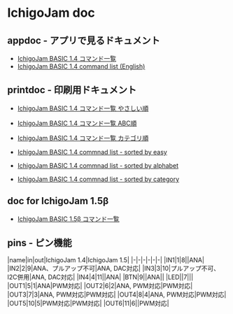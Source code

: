 # IchigoJam doc

## appdoc - アプリで見るドキュメント

- [IchigoJam BASIC 1.4 コマンド一覧](https://fukuno.jig.jp/app/csv/ichigojam-cmd.html)  
- [IchigoJam BASIC 1.4 command list (English)](https://fukuno.jig.jp/app/csv/ichigojam-cmd.html#lang=en)  

## printdoc - 印刷用ドキュメント

- [IchigoJam BASIC 1.4 コマンド一覧 やさしい順](https://fukuno.jig.jp/app/csv/ichigojam-cmd-paper.html)  
- [IchigoJam BASIC 1.4 コマンド一覧 ABC順](https://fukuno.jig.jp/app/csv/ichigojam-cmd-paper.html#1)  
- [IchigoJam BASIC 1.4 コマンド一覧 カテゴリ順](https://fukuno.jig.jp/app/csv/ichigojam-cmd-paper.html#3)  

- [IchigoJam BASIC 1.4 commnad list - sorted by easy](https://fukuno.jig.jp/app/csv/ichigojam-cmd-paper.html#0en)  
- [IchigoJam BASIC 1.4 commnad list - sorted by alphabet](https://fukuno.jig.jp/app/csv/ichigojam-cmd-paper.html#1en)  
- [IchigoJam BASIC 1.4 commnad list - sorted by category](https://fukuno.jig.jp/app/csv/ichigojam-cmd-paper.html#3en)  

## doc for IchigoJam 1.5β

- [IchigoJam BASIC 1.5β コマンド一覧](https://ichigojam.github.io/doc/IchigoJam-1.5.html)  

## pins - ピン機能

|name|in|out|IchigoJam 1.4|IchigoJam 1.5|
|-|-|-|-|-|-|
|IN1|1|8||ANA|
|IN2|2|9|ANA、プルアップ不可|ANA, DAC対応|
|IN3|3|10|プルアップ不可、I2C併用|ANA, DAC対応|
|IN4|4|11||ANA|
|BTN|9||ANA||
|LED||7|||
|OUT1|5|1|ANA|PWM対応|
|OUT2|6|2|ANA, PWM対応|PWM対応|
|OUT3|7|3|ANA, PWM対応|PWM対応|
|OUT4|8|4|ANA, PWM対応|PWM対応|
|OUT5|10|5|PWM対応|PWM対応|
|OUT6|11|6||PWM対応|
